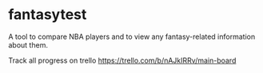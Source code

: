 # fantasytest

A tool to compare NBA players and to view any fantasy-related information about them.


Track all progress on trello
https://trello.com/b/nAJkIRRv/main-board
